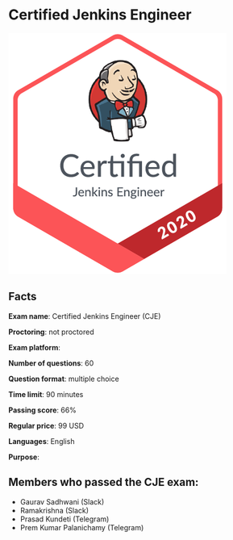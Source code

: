 # Certified Jenkins Engineer

![CJE badge](/CloudBees/cje-badge.png)

## Facts

**Exam name**: Certified Jenkins Engineer (CJE)

**Proctoring**: not proctored

**Exam platform**: 

**Number of questions**: 60

**Question format**: multiple choice

**Time limit**: 90 minutes

**Passing score**: 66%

**Regular price**: 99 USD

**Languages**: English

**Purpose**: 


## Members who passed the CJE exam:
- Gaurav Sadhwani (Slack)
- Ramakrishna (Slack)
- Prasad Kundeti (Telegram)
- Prem Kumar Palanichamy (Telegram)
